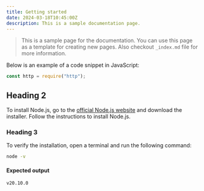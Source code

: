 ```yaml
---
title: Getting started
date: 2024-03-18T10:45:00Z
description: This is a sample documentation page.
---
```


> This is a sample page for the documentation. You can use this page as a template for creating new pages. Also checkout `_index.md` file for more information.

Below is an example of a code snippet in JavaScript:

```javascript
const http = require("http");
```

## Heading 2

To install Node.js, go to the [official Node.js website](https://nodejs.org/) and download the installer. Follow the instructions to install Node.js.

### Heading 3

To verify the installation, open a terminal and run the following command:

```bash
node -v
```

#### Expected output

```bash
v20.10.0
```
